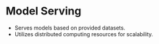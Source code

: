 #  Model Serving
   - Serves models based on provided datasets.
   - Utilizes distributed computing resources for scalability.
